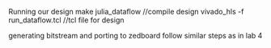 Running our design
make julia_dataflow //compile design
vivado_hls -f run_dataflow.tcl //tcl file for design

generating bitstream and porting to zedboard follow similar steps as in lab 4
